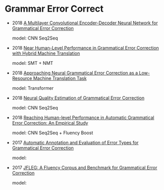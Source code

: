 # Grammar Error Correct #

* 2018 [A Multilayer Convolutional Encoder-Decoder Neural Network for Grammatical Error Correction](https://arxiv.org/pdf/1801.08831v1.pdf)  

   model: CNN Seq2Seq

* 2018 [Near Human-Level Performance in Grammatical Error Correction with Hybrid Machine Translation](https://aclweb.org/anthology/N18-2046)

   model: SMT + NMT
   
* 2018 [Approaching Neural Grammatical Error Correction as a Low-Resource Machine Translation Task](https://aclweb.org/anthology/N18-1055)

   model: Transformer
   
* 2018 [Neural Quality Estimation of Grammatical Error Correction](https://aclweb.org/anthology/D18-1274)

   model: CNN Seq2Seq
   
* 2018 [Reaching Human-level Performance in Automatic Grammatical Error Correction: An Empirical Study](https://arxiv.org/pdf/1807.01270v5.pdf)

   model: CNN Seq2Seq + Fluency Boost


* 2017 [Automatic Annotation and Evaluation of Error Types for Grammatical Error Correction](https://aclweb.org/anthology/P17-1074)

   model: 
   
* 2017 [JFLEG: A Fluency Corpus and Benchmark for Grammatical Error Correction](https://arxiv.org/pdf/1702.04066v1.pdf)

   model:
   
